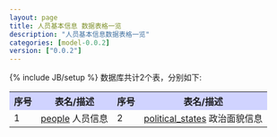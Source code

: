 ```yaml
---
layout: page
title: 人员基本信息 数据表格一览
description: "人员基本信息数据表格一览"
categories: [model-0.0.2]
version: ["0.0.2"]
---
```

{% include JB/setup %}
数据库共计2个表，分别如下:

<table class="table table-bordered table-striped table-condensed">
  <tr>
    <th style="background-color:#D0D3FF">序号</th>
    <th style="background-color:#D0D3FF">表名/描述</th>
    <th style="background-color:#D0D3FF">序号</th>
    <th style="background-color:#D0D3FF">表名/描述</th>
  </tr>
  <tr>
    <td>1</td>
    <td><a href="info.html#people">people</a> 人员信息</td>
    <td>2</td>
    <td><a href="info.html#politicalstates">political_states</a> 政治面貌信息</td>
  </tr>
</table>
